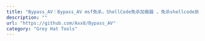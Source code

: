 ```yaml
---
title: "Bypass_AV：Bypass_AV msf免杀，ShellCode免杀加载器 ，免杀shellcode执行程序 ，360&火绒&Windows Defender"
description: ""
url: "https://github.com/Axx8/Bypass_AV"
category: "Grey Hat Tools"
---
```

